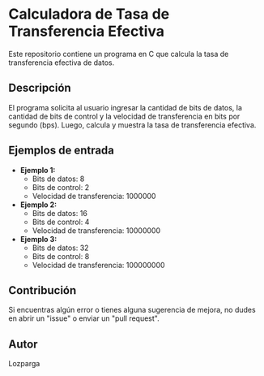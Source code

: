 # Calculadora de Tasa de Transferencia Efectiva

Este repositorio contiene un programa en C que calcula la tasa de transferencia efectiva de datos.

## Descripción

El programa solicita al usuario ingresar la cantidad de bits de datos, la cantidad de bits de control y la velocidad de transferencia en bits por segundo (bps). Luego, calcula y muestra la tasa de transferencia efectiva.

## Ejemplos de entrada

* **Ejemplo 1:**
    * Bits de datos: 8
    * Bits de control: 2
    * Velocidad de transferencia: 1000000
* **Ejemplo 2:**
    * Bits de datos: 16
    * Bits de control: 4
    * Velocidad de transferencia: 10000000
* **Ejemplo 3:**
    * Bits de datos: 32
    * Bits de control: 8
    * Velocidad de transferencia: 100000000

## Contribución

Si encuentras algún error o tienes alguna sugerencia de mejora, no dudes en abrir un "issue" o enviar un "pull request".

## Autor

Lozparga
